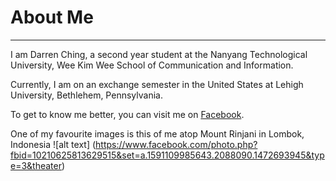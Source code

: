 # About Me
---
I am Darren Ching, a second year student at the Nanyang Technological University, Wee Kim Wee School of Communication and Information.

Currently, I am on an exchange semester in the United States at Lehigh University, Bethlehem, Pennsylvania.

To get to know me better, you can visit me on [Facebook](https://www.facebook.com/manucraze). 

One of my favourite images is this of me atop Mount Rinjani in Lombok, Indonesia
![alt text] (https://www.facebook.com/photo.php?fbid=10210625813629515&set=a.1591109985643.2088090.1472693945&type=3&theater) 
